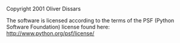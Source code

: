 Copyright 2001 Oliver Dissars

The software is licensed according to the terms of the PSF (Python Software Foundation) license found here: http://www.python.org/psf/license/